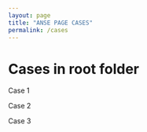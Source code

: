 ```yaml
---
layout: page
title: "ANSE PAGE CASES"
permalink: /cases
---
```


# Cases in root folder

Case 1

Case 2

Case 3

